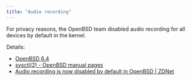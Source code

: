 ```yaml
---
title: "Audio recording"
---
```


For privacy reasons, the OpenBSD team disabled audio recording for all
devices by default in the kernel.

Details:

* [OpenBSD 6.4](https://www.openbsd.org/64.html)
* [sysctl(2) - OpenBSD manual pages](https://man.openbsd.org/sysctl.2#KERN_AUDIO_RECORD)
* [Audio recording is now disabled by default in OpenBSD | ZDNet](https://www.zdnet.com/article/audio-recording-is-now-disabled-by-default-in-openbsd/)
